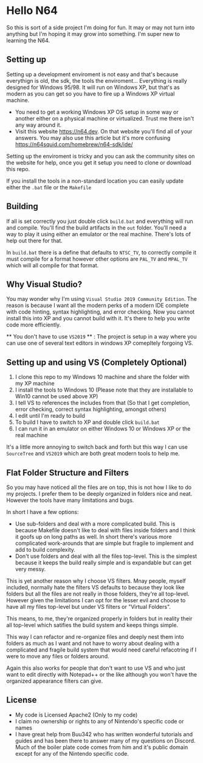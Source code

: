 # Hello N64

So this is sort of a side project I'm doing for fun. It may or may not turn into anything but I'm hoping it may grow
into something. I'm super new to learning the N64.

## Setting up

Setting up a development enviroment is not easy and that's because everythign is old, the sdk, the tools
the enviroment... Everything is really designed for Windows 95/98. It will run on Windows XP, but that's 
as modern as you can get so you have to fire up a Windows XP virtual machine.

* You need to get a working Windows XP OS setup in some way or another either on a physical machine
  or virtualized. Trust me there isn't any way around it.
* Visit this website https://n64.dev. On that website you'll find all of your answers.
  You may also use this article but it's more confusing
  https://n64squid.com/homebrew/n64-sdk/ide/

Setting up the enviroment is tricky and you can ask the community sites on the website for help, once you 
get it setup you need to clone or download this repo.

If you install the tools in a non-standard location you can easily update either the `.bat` file or the
`Makefile`

## Building

If all is set correctly you just double click `build.bat` and everything will run and compile. You'll find the build 
artifacts in the `out` folder. You'll need a way to play it using either an emulator or the real machine. There's
lots of help out there for that.

In `build.bat` there is a define that defaults to `NTSC_TV`, to correctly compile it must compile for a format
however other options are `PAL_TV` and `MPAL_TV` which will all compile for that format.

## Why Visual Studio?

You may wonder why I'm using `Visual Studio 2019 Community Edition`. The reason is because I want all the modern
perks of a modern IDE complete with code hinting, syntax highlighting, and error checking. Now you cannot install
this into XP and you cannot build with it. It's there to help you write code more efficiently.

** You don't have to use `VS2019` ** : The project is setup in a way where you can use one of several text editors
in windows XP comepltely forgoing VS.

## Setting up and using VS (Completely Optional)

1. I clone this repo to my Windows 10 machine and share the folder with my XP machine
2. I install the tools to Windows 10 (Please note that they are installable to Win10 cannot be used above XP)
3. I tell VS to references the includes from that (So that I get completion, error checking, correct syntax highlighting, amongst others)
4. I edit until I'm ready to build
5. To build I have to switch to XP and double click `build.bat`
6. I can run it in an emulator on either Windows 10 or Windows XP or the real machine

It's a little more annoying to switch back and forth but this way I can use `SourceTree` and `VS2019` which are both
great modern tools to help me.

## Flat Folder Structure and Filters

So you may have noticed all the files are on top, this is not how I like to do my projects. I prefer
them to be deeply organized in folders nice and neat. However the tools have many limitations and bugs.

In short I have a few options:

* Use sub-folders and deal with a more complicated build. This is because Makefile doesn't like to deal with
  files inside folders and I think it goofs up on long paths as well. In short there's various more complicated
  work-arounds that are simple but fragile to implement and add to build complexity.
* Don't use folders and deal with all the files top-level. This is the simplest because it keeps the build really
  simple and is expandable but can get very messy.

This is yet another reason why I choose VS filters. Mnay people, myself included, normally hate the filters VS defaults
to because they look like folders but all the files are not really in those folders, they're all top-level. However given the
limitations I can opt for the lesser evil and choose to have all my files top-level but under VS filters or "Virtual Folders".

This means, to me, they're organized properly in folders but in reality their all top-level which satifies the build system
and keeps things simple.

This way I can refactor and re-organize files and deeply nest them into folders as much as I want and not have to worry about
dealing with a complicated and fragile build system that would need careful refacotring if I were to move any files or 
folders around.

Again this also works for people that don't want to use VS and who just want to edit directly with Notepad++ or the like although
you won't have the organized appearance filters can give.

## License

* My code is Licensed Apache2 (Only to my code)
* I claim no ownership or rights to any of Nintendo's specific code or names
* I have great help from Buu342 who has written wonderful tutorials and guides and has been there
  to answer many of my questions on Discord. Much of the boiler plate code comes from him and it's
  public domain except for any of the Nintendo specific code.
